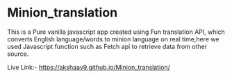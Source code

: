 # Minion_translation
This is a Pure vanilla javascript app created using Fun translation API, which converts English language/words to minion language on real time,here we used Javascript function such as Fetch api to retrieve data from other source.

Live Link:- https://akshaay9.github.io/Minion_translation/
